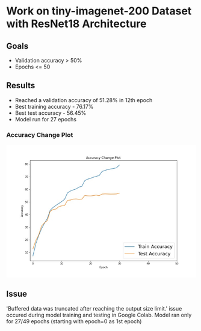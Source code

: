 # Work on tiny-imagenet-200 Dataset with ResNet18 Architecture

## Goals

* Validation accuracy > 50%
* Epochs <= 50

## Results

* Reached a validation accuracy of 51.28% in 12th epoch
* Best training accuracy - 76.17%
* Best test accuracy - 56.45%
* Model run for 27 epochs

### Accuracy Change Plot

![Image description](https://github.com/sanjeev29/EVA-4/blob/master/S12/PartA/accuracy_change_plot.jpg)


## Issue

'Buffered data was truncated after reaching the output size limit.' issue occured during model training and testing in Google Colab. Model ran only for 27/49 epochs (starting with epoch=0 as 1st epoch)
